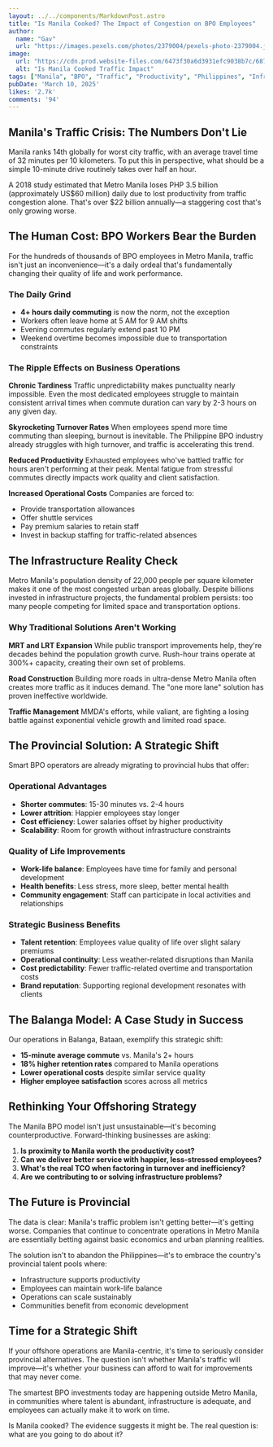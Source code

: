 ```yaml
---
layout: ../../components/MarkdownPost.astro
title: "Is Manila Cooked? The Impact of Congestion on BPO Employees"
author: 
  name: "Gav"
  url: "https://images.pexels.com/photos/2379004/pexels-photo-2379004.jpeg?auto=compress&cs=tinysrgb&w=1260&h=750&dpr=2"
image:
  url: "https://cdn.prod.website-files.com/6473f30a6d3931efc9038b7c/687d98014db1737e5443328a_is-manila-cooked-impact-of-congestion.webp"
  alt: "Is Manila Cooked Traffic Impact"
tags: ["Manila", "BPO", "Traffic", "Productivity", "Philippines", "Infrastructure"]
pubDate: 'March 10, 2025'
likes: '2.7k'
comments: '94'
---
```


## Manila's Traffic Crisis: The Numbers Don't Lie

Manila ranks 14th globally for worst city traffic, with an average travel time of 32 minutes per 10 kilometers. To put this in perspective, what should be a simple 10-minute drive routinely takes over half an hour.

A 2018 study estimated that Metro Manila loses PHP 3.5 billion (approximately US$60 million) daily due to lost productivity from traffic congestion alone. That's over $22 billion annually—a staggering cost that's only growing worse.

## The Human Cost: BPO Workers Bear the Burden

For the hundreds of thousands of BPO employees in Metro Manila, traffic isn't just an inconvenience—it's a daily ordeal that's fundamentally changing their quality of life and work performance.

### The Daily Grind
- **4+ hours daily commuting** is now the norm, not the exception
- Workers often leave home at 5 AM for 9 AM shifts
- Evening commutes regularly extend past 10 PM
- Weekend overtime becomes impossible due to transportation constraints

### The Ripple Effects on Business Operations

**Chronic Tardiness**
Traffic unpredictability makes punctuality nearly impossible. Even the most dedicated employees struggle to maintain consistent arrival times when commute duration can vary by 2-3 hours on any given day.

**Skyrocketing Turnover Rates**
When employees spend more time commuting than sleeping, burnout is inevitable. The Philippine BPO industry already struggles with high turnover, and traffic is accelerating this trend.

**Reduced Productivity**
Exhausted employees who've battled traffic for hours aren't performing at their peak. Mental fatigue from stressful commutes directly impacts work quality and client satisfaction.

**Increased Operational Costs**
Companies are forced to:
- Provide transportation allowances
- Offer shuttle services
- Pay premium salaries to retain staff
- Invest in backup staffing for traffic-related absences

## The Infrastructure Reality Check

Metro Manila's population density of 22,000 people per square kilometer makes it one of the most congested urban areas globally. Despite billions invested in infrastructure projects, the fundamental problem persists: too many people competing for limited space and transportation options.

### Why Traditional Solutions Aren't Working

**MRT and LRT Expansion**
While public transport improvements help, they're decades behind the population growth curve. Rush-hour trains operate at 300%+ capacity, creating their own set of problems.

**Road Construction**
Building more roads in ultra-dense Metro Manila often creates more traffic as it induces demand. The "one more lane" solution has proven ineffective worldwide.

**Traffic Management**
MMDA's efforts, while valiant, are fighting a losing battle against exponential vehicle growth and limited road space.

## The Provincial Solution: A Strategic Shift

Smart BPO operators are already migrating to provincial hubs that offer:

### Operational Advantages
- **Shorter commutes**: 15-30 minutes vs. 2-4 hours
- **Lower attrition**: Happier employees stay longer
- **Cost efficiency**: Lower salaries offset by higher productivity
- **Scalability**: Room for growth without infrastructure constraints

### Quality of Life Improvements
- **Work-life balance**: Employees have time for family and personal development
- **Health benefits**: Less stress, more sleep, better mental health
- **Community engagement**: Staff can participate in local activities and relationships

### Strategic Business Benefits
- **Talent retention**: Employees value quality of life over slight salary premiums
- **Operational continuity**: Less weather-related disruptions than Manila
- **Cost predictability**: Fewer traffic-related overtime and transportation costs
- **Brand reputation**: Supporting regional development resonates with clients

## The Balanga Model: A Case Study in Success

Our operations in Balanga, Bataan, exemplify this strategic shift:

- **15-minute average commute** vs. Manila's 2+ hours
- **18% higher retention rates** compared to Manila operations
- **Lower operational costs** despite similar service quality
- **Higher employee satisfaction** scores across all metrics

## Rethinking Your Offshoring Strategy

The Manila BPO model isn't just unsustainable—it's becoming counterproductive. Forward-thinking businesses are asking:

1. **Is proximity to Manila worth the productivity cost?**
2. **Can we deliver better service with happier, less-stressed employees?**
3. **What's the real TCO when factoring in turnover and inefficiency?**
4. **Are we contributing to or solving infrastructure problems?**

## The Future is Provincial

The data is clear: Manila's traffic problem isn't getting better—it's getting worse. Companies that continue to concentrate operations in Metro Manila are essentially betting against basic economics and urban planning realities.

The solution isn't to abandon the Philippines—it's to embrace the country's provincial talent pools where:
- Infrastructure supports productivity
- Employees can maintain work-life balance
- Operations can scale sustainably
- Communities benefit from economic development

## Time for a Strategic Shift

If your offshore operations are Manila-centric, it's time to seriously consider provincial alternatives. The question isn't whether Manila's traffic will improve—it's whether your business can afford to wait for improvements that may never come.

The smartest BPO investments today are happening outside Metro Manila, in communities where talent is abundant, infrastructure is adequate, and employees can actually make it to work on time.

Is Manila cooked? The evidence suggests it might be. The real question is: what are you going to do about it?